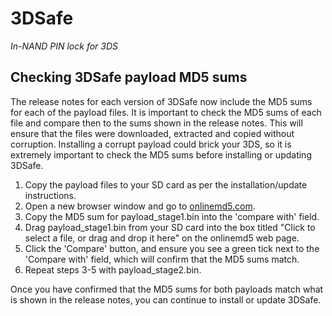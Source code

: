 # 3DSafe
*In-NAND PIN lock for 3DS*

## Checking 3DSafe payload MD5 sums
The release notes for each version of 3DSafe now include the MD5 sums for each of the payload files. It is important to check the MD5 sums of each file and compare then to the sums shown in the release notes. This will ensure that the files were downloaded, extracted and copied without corruption. Installing a corrupt payload could brick your 3DS, so it is extremely important to check the MD5 sums before installing or updating 3DSafe.
1. Copy the payload files to your SD card as per the installation/update instructions.
2. Open a new browser window and go to [onlinemd5.com](http://onlinemd5.com).
3. Copy the MD5 sum for payload_stage1.bin into the 'compare with' field.
4. Drag payload_stage1.bin from your SD card into the box titled "Click to select a file, or drag and drop it here" on the onlinemd5 web page.
5. Click the 'Compare' button, and ensure you see a green tick next to the 'Compare with' field, which will confirm that the MD5 sums match.
6. Repeat steps 3-5 with payload_stage2.bin.

Once you have confirmed that the MD5 sums for both payloads match what is shown in the release notes, you can continue to install or update 3DSafe.